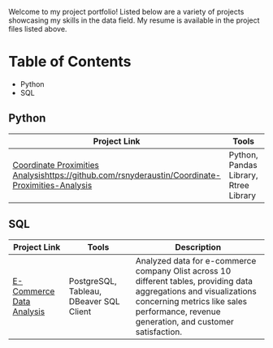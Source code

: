Welcome to my project portfolio! Listed below are a variety of projects showcasing my skills in the data field.
My resume is available in the project files listed above. 

# Table of Contents
* Python
* SQL

## Python

| Project Link | Tools | Description |
|-|-|-|
| [Coordinate Proximities Analysis](https://github.com/rsnyderaustin/Coordinate-Proximities-Analysis)https://github.com/rsnyderaustin/Coordinate-Proximities-Analysis | Python, Pandas Library, Rtree Library | Developed a Python program to spatially analyze two related sets of coordinates around each other. Program uses the [Rtree library](https://rtree.readthedocs.io/en/latest/)https://rtree.readthedocs.io/en/latest/ for spatial indexing. |

## SQL
| Project Link | Tools | Description |
|-|-|-|
| [E-Commerce Data Analysis](https://github.com/rsnyderaustin/Ecommerce-Data-Analysis) | PostgreSQL, Tableau, DBeaver SQL Client | Analyzed data for e-commerce company Olist across 10 different tables, providing data aggregations and visualizations concerning metrics like sales performance, revenue generation, and customer satisfaction. |
